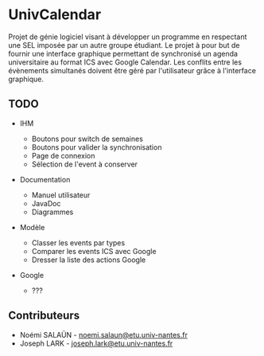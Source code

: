 ﻿UnivCalendar
=============

Projet de génie logiciel visant à développer un programme en respectant une SEL imposée par un autre groupe étudiant.
Le projet à pour but de fournir une interface graphique permettant de synchronisé un agenda universitaire au format ICS avec Google Calendar.
Les conflits entre les évènements simultanés doivent être géré par l'utilisateur grâce à l'interface graphique.

TODO
----
* IHM
	* Boutons pour switch de semaines
	* Boutons pour valider la synchronisation
	* Page de connexion
	* Sélection de l'event à conserver

* Documentation
	* Manuel utilisateur
	* JavaDoc
	* Diagrammes

* Modèle
	* Classer les events par types
	* Comparer les events ICS avec Google
	* Dresser la liste des actions Google

* Google
	* ???

Contributeurs
-------------

* Noémi SALAÜN - <noemi.salaun@etu.univ-nantes.fr>
* Joseph LARK - <joseph.lark@etu.univ-nantes.fr>
